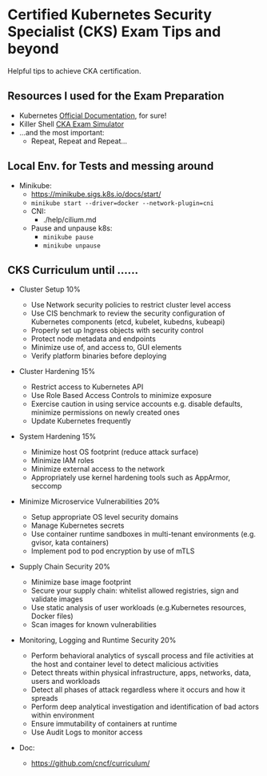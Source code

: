 # Certified Kubernetes Security Specialist (CKS) Exam Tips and beyond

Helpful tips to achieve CKA certification.

## Resources I used for the Exam Preparation

- Kubernetes [Official Documentation](https://kubernetes.io/docs/home/), for sure!
- Killer Shell [CKA Exam Simulator](https://killer.sh/cks)
- ...and the most important:
  - Repeat, Repeat and Repeat...

## Local Env. for Tests and messing around

- Minikube:
  - <https://minikube.sigs.k8s.io/docs/start/>
  - `minikube start --driver=docker --network-plugin=cni`
  - CNI: 
    - ./help/cilium.md
  - Pause and unpause k8s:
    - `minikube pause`
    - `minikube unpause`

## CKS Curriculum until ......

- Cluster Setup 10%
  - Use Network security policies to restrict cluster level access
  - Use CIS benchmark to review the security configuration of Kubernetes components (etcd, kubelet, kubedns, kubeapi)
  - Properly set up Ingress objects with security control
  - Protect node metadata and endpoints
  - Minimize use of, and access to, GUI elements
  - Verify platform binaries before deploying

- Cluster Hardening 15%
  - Restrict access to Kubernetes API
  - Use Role Based Access Controls to minimize exposure
  - Exercise caution in using service accounts e.g. disable defaults, minimize permissions on newly created ones
  - Update Kubernetes frequently

- System Hardening 15%
  - Minimize host OS footprint (reduce attack surface)
  - Minimize IAM roles
  - Minimize external access to the network
  - Appropriately use kernel hardening tools such as AppArmor, seccomp

- Minimize Microservice Vulnerabilities 20%
  - Setup appropriate OS level security domains
  - Manage Kubernetes secrets
  - Use container runtime sandboxes in multi-tenant environments (e.g. gvisor, kata containers)
  - Implement pod to pod encryption by use of mTLS

- Supply Chain Security 20%
  - Minimize base image footprint
  - Secure your supply chain: whitelist allowed registries, sign and validate images
  - Use static analysis of user workloads (e.g.Kubernetes resources, Docker files)
  - Scan images for known vulnerabilities

- Monitoring, Logging and Runtime Security 20%
  - Perform behavioral analytics of syscall process and file activities at the host and container level to detect malicious activities
  - Detect threats within physical infrastructure, apps, networks, data, users and workloads
  - Detect all phases of attack regardless where it occurs and how it spreads
  - Perform deep analytical investigation and identification of bad actors within environment
  - Ensure immutability of containers at runtime
  - Use Audit Logs to monitor access
- Doc:
  - <https://github.com/cncf/curriculum/>
